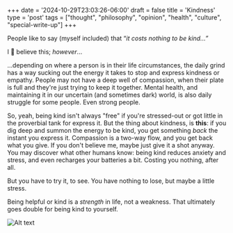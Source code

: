 +++
date = '2024-10-29T23:03:26-06:00'
draft = false
title = 'Kindness'
type = 'post'
tags = ["thought", "philosophy", "opinion", "health", "culture", "special-write-up"]
+++

People like to say (myself included) that “<i>it costs nothing to be kind...”</i> <br /> 

I 💯 believe this; *however*... <br />

...depending on where a person is in their life circumstances, the daily grind has a way sucking out the energy it takes to stop and express kindness or empathy. People may not have a deep well of compassion, when their plate is full and they're just trying to keep it together. Mental health, and maintaining it in our uncertain (and sometimes dark) world, is also daily struggle for some people. Even strong people. <br />

So, yeah, being kind isn't always "free" if you're stressed-out or got little in the proverbial tank for express it. But the thing about kindness, is <b>this</b>: if you dig deep and summon the energy to be kind, you get something <i>back</i> the instant you express it. Compassion is a two-way flow, and you get back what you give. If you don't believe me, maybe just give it a shot anyway.  You may discover what other humans know: being kind reduces anxiety and stress, and even recharges your batteries a bit. Costing you nothing, after all.  <br />

But you have to try it, to see. You have nothing to lose, but maybe a little stress.  <br />

Being helpful or kind is a *strength* in life, not a weakness. That ultimately goes double for being kind to yourself.

<div>
  <img src="https://julianwest.me/Blog/posts/images/robin-williams.jpg" alt="Alt text">
</div> 
